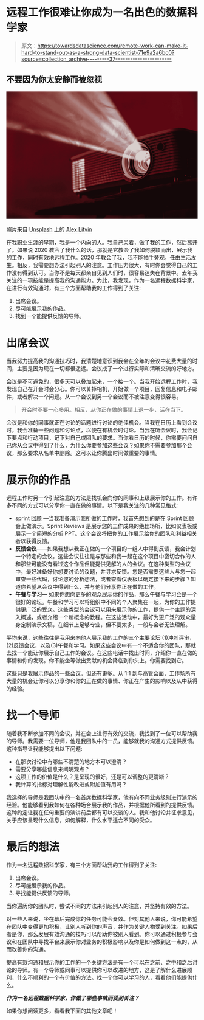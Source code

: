 # 远程工作很难让你成为一名出色的数据科学家

> 原文：<https://towardsdatascience.com/remote-work-can-make-it-hard-to-stand-out-as-a-strong-data-scientist-71e9a2a6bc0?source=collection_archive---------37----------------------->

## 不要因为你太安静而被忽视

![](img/62cae5a7e79c816d3cead43d565c1de7.png)

照片来自 [Unsplash](https://unsplash.com/) 上的 [Alex Litvin](https://unsplash.com/@alexlitvin)

在我职业生涯的早期，我是一个内向的人。我自己呆着，做了我的工作，然后离开了。如果说 2020 教会了我什么的话，那就是它教会了我如何脱颖而出，展示我的工作，同时有效地远程工作。2020 年教会了我，我不能袖手旁观，任由生活发生。相反，我需要想办法引起别人的注意。工作压力很大，有时你会觉得自己的工作没有得到认可。当你不是每天都亲自见到人们时，很容易迷失在背景中。去年我关注的一项技能是提高我的沟通能力。为此，我发现，作为一名远程数据科学家，在进行有效沟通时，有三个方面帮助我的工作得到了关注:

1.  出席会议。
2.  尽可能展示我的作品。
3.  找到一个能提供反馈的导师。

# 出席会议

当我努力提高我的沟通技巧时，我清楚地意识到我会在全年的会议中花费大量的时间，主要是因为现在一切都很遥远。会议成了一个进行实际和清晰交流的好地方。

会议是不可避免的，很多天可以叠加起来，一个接一个。当我开始远程工作时，我发现自己在开会时会分心。你可以关掉相机，开始做一个项目，回复信息和电子邮件，或者解决一个问题。从一个会议到另一个会议而不被注意变得很容易。

> 开会时不要一心多用。相反，从你正在做的事情上退一步，活在当下。

会议是和你的同事就正在讨论的话题进行讨论的绝佳机会。当我在日历上看到会议时，我会准备一些问题和讨论点，以便在有机会时讨论。当我在听会议时，我会记下要点和行动项目，记下对自己或团队的要求。当你看日历的时候，你需要问问自己你从会议中得到了什么，为什么你要参加这些会议？如果你不需要参加那个会议，那么要求从名单中删除。这可以让你腾出时间做重要的事情。

# 展示你的作品

远程工作时另一个引起注意的方法是找机会向你的同事和上级展示你的工作。有许多不同的方式可以分享你一直在做的事情。以下是我关注的几种常见格式:

*   sprint 回顾 —当我准备演示我所做的工作时，我首先想到的是在 Sprint 回顾会上做演示。Sprint Reviews 是展示您的工作成果的绝佳场所，比如仪表板或展示一个简短的分析 PPT。这个会议将把你的工作展示给你的团队和利益相关者以获得反馈。
*   **反馈会议**——如果我想从我正在做的一个项目的一组人中得到反馈，我会计划一个特定的会议。这些会议往往是与那些和我一起在这个项目中密切合作的人和那些可能没有看过这个作品但能提供见解的人的会议。在这种类型的会议中，最好准备好你想要讨论的议题，并寻求反馈。您是否需要这些人与您一起审查一些代码，讨论您的分析想法，或者查看仪表板以确定接下来的步骤？知道你希望从会议中得到什么，并与他们分享你正在做的工作。
*   **午餐与学习—** 如果你想向更多的观众展示你的作品，那么午餐与学习会是一个很好的论坛。午餐和学习可以将组织中不同的个人聚集在一起，为你的工作提供更广泛的受众。这些类型的会议可以用来展示你的工作，提供一个主题的深入概述，或者介绍一个新概念的教程。在这些活动中，最好为更广泛的观众量身定制演示文稿，在细节上足够专业，但不要太多，一般与会者无法理解。

平均来说，这些往往是我用来向他人展示我的工作的三个主要论坛:(1)冲刺评审，(2)反馈会议，以及(3)午餐和学习。如果这些会议中有一个不适合你的团队，那就去找一个能让你展示自己工作的会议。在这些电话中找出时间，介绍你一直在做的事情和你的发现。你不能坐等做出贡献的机会降临到你头上。你需要找到它。

这些只是我展示作品的一些会议，但还有更多。从 1:1 到与高管会面，工作场所有大量的机会让你可以分享你和你的正在做的事情、你正在产生的影响以及从中获得的经验。

# 找一个导师

随着我不断参加不同的会议，并在会上进行有效的交流，我找到了一位可以帮助我的导师。我需要一位导师，他是我团队中的一员，能够就我的沟通方式提供反馈。这种指导让我能够提出以下问题:

*   在那次讨论中有哪些不清楚的地方本可以澄清？
*   需要分享哪些信息来阐明观点？
*   这项工作的价值是什么？是呈现的很好，还是可以调整的更清晰？
*   我计算的指标对理解性能改进或附加值有用吗？

我选择的导师是我团队中的一名首席数据科学家，他有向不同业务级别进行演示的经验。他能够看到我如何在各种场合展示我的作品，并根据他所看到的提供反馈。这种约定让我在任何重要的演讲前后都有可以交谈的人。我和他讨论并征求意见，关于应该呈现什么信息，如何解释，什么水平适合不同的受众。

# 最后的想法

作为一名远程数据科学家，有三个方面帮助我的工作得到了关注:

1.  出席会议。
2.  尽可能展示我的作品。
3.  寻找能提供反馈的导师。

当你遍历你的团队时，尝试不同的方法来引起别人的注意，并坚持有效的方法。

对一些人来说，坐在幕后完成你的任务可能会奏效。但对其他人来说，你可能希望在团队中变得更加积极，让别人听到你的声音，并作为关键人物受到关注。如果后者是你，那么发展有效沟通的技巧可以帮助你被别人看到。你可以通过积极参与会议和在团队中寻找平台来展示你对业务的积极影响以及你是如何做到这一点的，从而改善你的沟通。

提高有效沟通和展示你的工作的一个关键方法是有一个可以在之前、之中和之后讨论的导师。有一个导师或同事可以提供你可以改进的地方，这是了解什么进展顺利，什么不顺利的一个有价值的方法。找一个你可以学习的人，看看他们能提供什么。

***作为一名远程数据科学家，你做了哪些事情而受到关注？***

如果你想阅读更多，看看我下面的其他文章吧！

</why-does-reliability-and-stability-matter-in-data-science-3040ffb64b1>  </one-big-lesson-on-creating-a-software-library-723c36180941>  </top-7-lessons-learned-after-an-application-outage-in-data-science-683a13287839> 